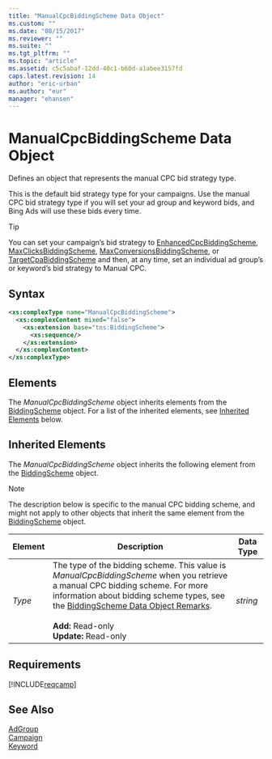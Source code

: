 ```yaml
---
title: "ManualCpcBiddingScheme Data Object"
ms.custom: ""
ms.date: "08/15/2017"
ms.reviewer: ""
ms.suite: ""
ms.tgt_pltfrm: ""
ms.topic: "article"
ms.assetid: c5c5abaf-12dd-40c1-b60d-a1abee3157fd
caps.latest.revision: 14
author: "eric-urban"
ms.author: "eur"
manager: "ehansen"
---
```

# ManualCpcBiddingScheme Data Object
Defines an object that represents the manual CPC bid strategy type. 

This is the default bid strategy type for your campaigns. Use the manual CPC bid strategy type if you will set your ad group and keyword bids, and Bing Ads will use these bids every time. 

> [!TIP]
> You can set your campaign’s bid strategy to [EnhancedCpcBiddingScheme](../campaign-api/enhancedcpcbiddingscheme-data-object.md), [MaxClicksBiddingScheme](../campaign-api/maxclicksbiddingscheme-data-object.md), [MaxConversionsBiddingScheme](../campaign-api/maxconversionsbiddingscheme-data-object.md), or [TargetCpaBiddingScheme](../campaign-api/targetcpabiddingscheme-data-object.md) and then, at any time, set an individual ad group’s or keyword’s bid strategy to Manual CPC.

## Syntax

```xml
<xs:complexType name="ManualCpcBiddingScheme">
  <xs:complexContent mixed="false">
    <xs:extension base="tns:BiddingScheme">
      <xs:sequence/>
    </xs:extension>
  </xs:complexContent>
</xs:complexType>
```

## <a name="Elements"></a>Elements
The *ManualCpcBiddingScheme* object inherits elements from the [BiddingScheme](../campaign-api/biddingscheme-data-object.md) object. For a list of the inherited elements, see [Inherited Elements](#InheritedElements) below.

## <a name="InheritedElements"></a>Inherited Elements
The *ManualCpcBiddingScheme* object inherits the following element from the [BiddingScheme](../campaign-api/biddingscheme-data-object.md) object. 

> [!NOTE]
> The description below is specific to the manual CPC bidding scheme, and might not apply to other objects that inherit the same element from the [BiddingScheme](../campaign-api/biddingscheme-data-object.md) object.

|Element|Description|Data Type|
|-----------|---------------|-------------|
|*Type*|The type of the bidding scheme. This value is *ManualCpcBiddingScheme* when you retrieve a manual CPC bidding scheme. For more information about bidding scheme types, see the [BiddingScheme Data Object Remarks](../campaign-api/biddingscheme-data-object.md#remarks).<br/><br/>**Add:** Read-only<br/>**Update:** Read-only|*string*|

## Requirements
[!INCLUDE[reqcamp](../campaign-api/includes/reqcamp.md)]
## See Also
[AdGroup](../campaign-api/adgroup-data-object.md)  
[Campaign](../campaign-api/campaign-data-object.md)  
[Keyword](../campaign-api/keyword-data-object.md)  
